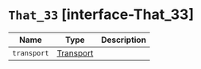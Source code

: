 # `That_33` [interface-That_33]

| Name | Type | Description |
| - | - | - |
| `transport` | [Transport](./Transport.md) | &nbsp; |
